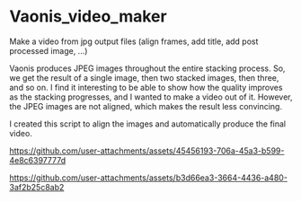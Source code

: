 # Vaonis_video_maker
Make a video from jpg output files (align frames, add title, add post processed image, ...)

Vaonis produces JPEG images throughout the entire stacking process. So, we get the result of a single image, then two stacked images, then three, and so on. I find it interesting to be able to show how the quality improves as the stacking progresses, and I wanted to make a video out of it. However, the JPEG images are not aligned, which makes the result less convincing. 

I created this script to align the images and automatically produce the final video.



https://github.com/user-attachments/assets/45456193-706a-45a3-b599-4e8c6397777d

https://github.com/user-attachments/assets/b3d66ea3-3664-4436-a480-3af2b25c8ab2

